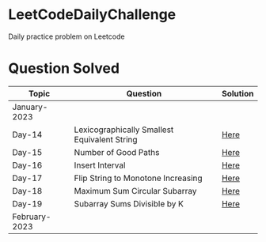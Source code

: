 # LeetCodeDailyChallenge
Daily practice problem on Leetcode
 # Question Solved #

| Topic | Question | Solution |
| ----- | -------- | -------- |
|January-2023|||
|Day-14|Lexicographically Smallest Equivalent String|[Here](https://github.com/SandeepSinghGaur/LeetCodeDailyChallenge/blob/dev_sparta/JANUARY2023/Day14Jan2023.java)|
|Day-15|Number of Good Paths|[Here](https://github.com/SandeepSinghGaur/LeetCodeDailyChallenge/blob/dev_sparta/JANUARY2023/Day15Jan2023.java)|
|Day-16|Insert Interval|[Here](https://github.com/SandeepSinghGaur/LeetCodeDailyChallenge/blob/dev_sparta/JANUARY2023/Day16Jan2023.java)|
|Day-17|Flip String to Monotone Increasing|[Here](https://github.com/SandeepSinghGaur/LeetCodeDailyChallenge/blob/dev_sparta/JANUARY2023/Day17Jan2023.java)|
|Day-18|Maximum Sum Circular Subarray|[Here](https://github.com/SandeepSinghGaur/LeetCodeDailyChallenge/blob/main/JANUARY2023/Day18Jan2023.java)|
|Day-19|Subarray Sums Divisible by K|[Here](https://github.com/SandeepSinghGaur/LeetCodeDailyChallenge/blob/main/JANUARY2023/Day19Jan2023.java)|
| February-2023 |||

